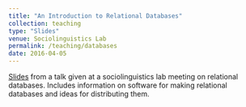 ```yaml
---
title: "An Introduction to Relational Databases"
collection: teaching
type: "Slides"
venue: Sociolinguistics Lab
permalink: /teaching/databases
date: 2016-04-05
---
```


[Slides](https://www.dropbox.com/s/ail5igln16tpum8/April15_SocioLabMeeting_RelationalDatabases.pdf?dl=0) from a talk given at a sociolinguistics lab meeting on relational databases. Includes information on software for making relational databases and ideas for distributing them.
